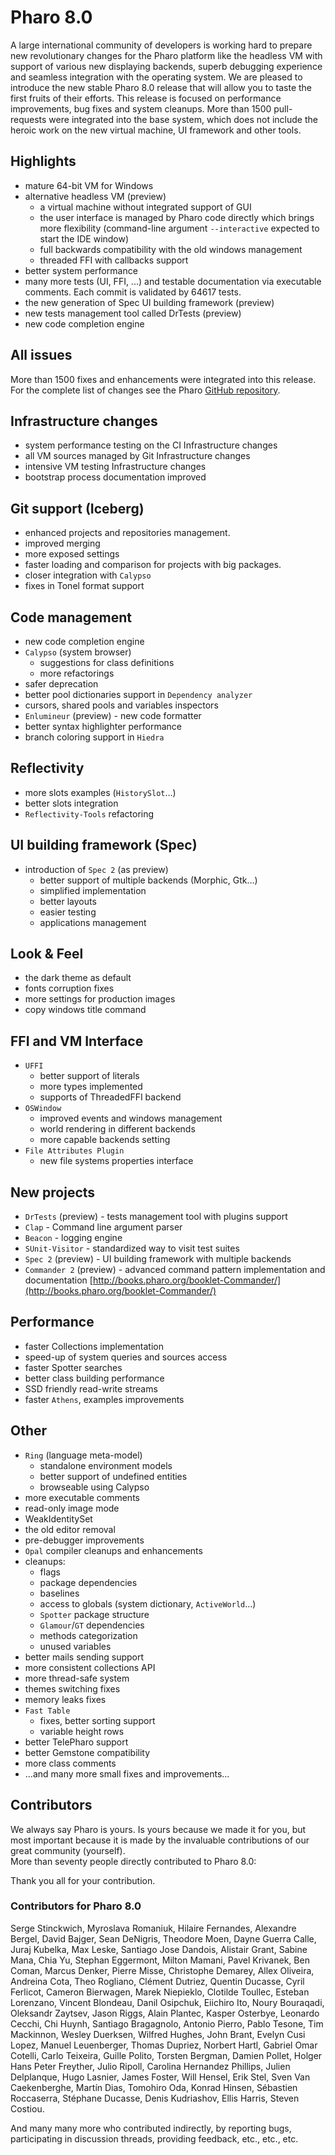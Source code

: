 # Pharo 8.0

A large international community of developers is working hard to prepare new revolutionary changes for the Pharo platform like the headless VM with support of various new displaying backends, superb debugging experience and seamless integration with the operating system. We are pleased to introduce the new stable Pharo 8.0 release that will allow you to taste the first fruits of their efforts. This release is focused on performance improvements, bug fixes and system cleanups. More than 1500 pull-requests were integrated into the base system, which does not include the heroic work on the new virtual machine, UI framework and other tools.

## Highlights

- mature 64-bit VM for Windows
- alternative headless VM (preview)
	- a virtual machine without integrated support of GUI
	- the user interface is managed by Pharo code directly which brings more flexibility (command-line argument `--interactive` expected to start the IDE window)
	- full backwards compatibility with the old windows management
	- threaded FFI with callbacks support
- better system performance
- many more tests (UI, FFI, ...) and testable documentation via executable comments. Each commit is validated by 64617 tests.
- the new generation of Spec UI building framework (preview)
- new tests management tool called DrTests (preview)
- new code completion engine

## All issues
More than 1500 fixes and enhancements were integrated into this release. For the complete list of changes see the Pharo [GitHub repository](https://github.com/pharo-project/pharo/commits/Pharo8.0).

## Infrastructure changes
- system performance testing on the CI
 Infrastructure changes
- all VM sources managed by Git
 Infrastructure changes
- intensive VM testing
 Infrastructure changes
- bootstrap process documentation improved

## Git support (Iceberg)
- enhanced projects and repositories management.
- improved merging 
- more exposed settings
- faster loading and comparison for projects with big packages.
- closer integration with `Calypso`
- fixes in Tonel format support

## Code management
- new code completion engine
- `Calypso` (system browser)
	- suggestions for class definitions
	- more refactorings
- safer deprecation
- better pool dictionaries support in `Dependency analyzer`
- cursors, shared pools and variables inspectors
- `Enlumineur` (preview) - new code formatter
- better syntax highlighter performance
- branch coloring support in `Hiedra`

## Reflectivity
- more slots examples (`HistorySlot`…)
- better slots integration
- `Reflectivity-Tools` refactoring

## UI building framework (Spec)
- introduction of `Spec 2` (as preview)
	- better support of multiple backends (Morphic, Gtk…)
	- simplified implementation
	- better layouts
	- easier testing
	- applications management

## Look & Feel
- the dark theme as default
- fonts corruption fixes
- more settings for production images
- copy windows title command

## FFI and VM Interface
- `UFFI` 
	- better support of literals
	- more types implemented
	- supports of ThreadedFFI backend
- `OSWindow`
	- improved events and windows management
	- world rendering in different backends
	- more capable backends setting
- `File Attributes Plugin`
	- new file systems properties interface

## New projects

- `DrTests` (preview) - tests management tool with plugins support
- `Clap` - Command line argument parser
- `Beacon` - logging engine
- `SUnit-Visitor` - standardized way to visit test suites
- `Spec 2` (preview) - UI building framework with multiple backends 
- `Commander 2` (preview) - advanced command pattern implementation and documentation [http://books.pharo.org/booklet-Commander/](http://books.pharo.org/booklet-Commander/)

## Performance
- faster Collections implementation
- speed-up of system queries and sources access
- faster Spotter searches
- better class building performance
- SSD friendly read-write streams
- faster `Athens`, examples improvements

## Other
- `Ring` (language meta-model)
	- standalone environment models
	- better support of undefined entities
	- browseable using Calypso
- more executable comments
- read-only image mode
- WeakIdentitySet
- the old editor removal
- pre-debugger improvements
- `Opal` compiler cleanups and enhancements
- cleanups:
	- flags
	- package dependencies
	- baselines 
	- access to globals (system dictionary, `ActiveWorld`…)
	- `Spotter` package structure 
	- `Glamour`/`GT` dependencies
	- methods categorization
	- unused variables
- better mails sending support
- more consistent collections API
- more thread-safe system
- themes switching fixes
- memory leaks fixes
- `Fast Table`
	- fixes, better sorting support
	- variable height rows
- better TelePharo support
- better Gemstone compatibility
- more class comments
- ...and many more small fixes and improvements...

## Contributors
We always say Pharo is yours. Is yours because we made it for you, but most important because it is made by the invaluable contributions of our great community (yourself).  
More than seventy people directly contributed to Pharo 8.0: 

Thank you all for your contribution.

### Contributors for Pharo 8.0

Serge Stinckwich, Myroslava Romaniuk, Hilaire Fernandes, Alexandre Bergel, David Bajger, Sean DeNigris, Theodore Moen, Dayne Guerra Calle, Juraj Kubelka, Max Leske, Santiago Jose Dandois, Alistair Grant, Sabine Mana, Chia Yu, Stephan Eggermont, Milton Mamani, Pavel Krivanek, Ben Coman, Marcus Denker, Pierre Misse, Christophe Demarey, Allex Oliveira, Andreina Cota, Theo Rogliano, Clément Dutriez, Quentin Ducasse, Cyril Ferlicot, Cameron Bierwagen, Marek Niepieklo, Clotilde Toullec, Esteban Lorenzano, Vincent Blondeau, Danil Osipchuk, Eiichiro Ito, Noury Bouraqadi, Oleksandr Zaytsev, Jason Riggs, Alain Plantec, Kasper Osterbye, Leonardo Cecchi, Chi Huynh, Santiago Bragagnolo, Antonio Pierro, Pablo Tesone, Tim Mackinnon, Wesley Duerksen, Wilfred Hughes, John Brant, Evelyn Cusi Lopez, Manuel Leuenberger, Thomas Dupriez, Norbert Hartl, Gabriel Omar Cotelli, Carlo Teixeira, Guille Polito, Torsten Bergman, Damien Pollet, Holger Hans Peter Freyther, Julio Ripoll, Carolina Hernandez Phillips, Julien Delplanque, Hugo Lasnier, James Foster, Will Hensel, Erik Stel, Sven Van Caekenberghe, Martín Dias, Tomohiro Oda, Konrad Hinsen, Sébastien Roccaserra, Stéphane Ducasse, Denis Kudriashov, Ellis Harris, Steven Costiou.


And many many more who contributed indirectly, by reporting bugs, participating in discussion threads, providing feedback, etc., etc., etc.

